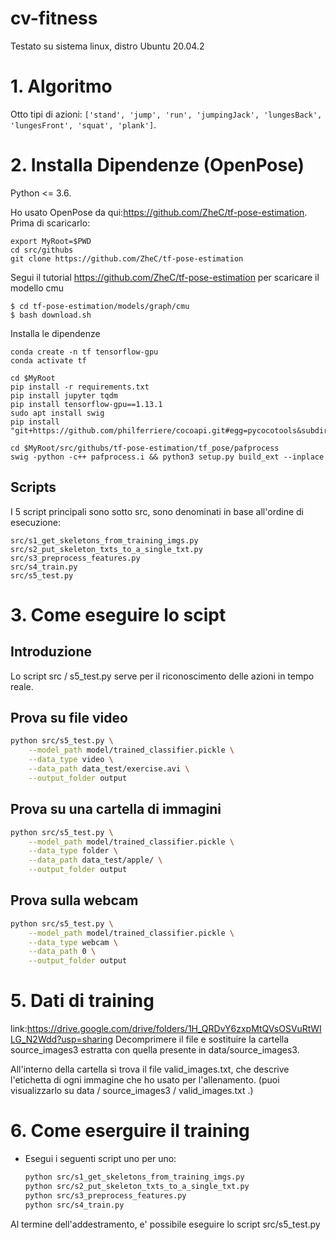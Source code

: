 # cv-fitness
Testato su sistema linux, distro Ubuntu 20.04.2


# 1. Algoritmo


Otto tipi di azioni: `['stand', 'jump', 'run', 'jumpingJack', 'lungesBack', 'lungesFront', 'squat', 'plank']`. 



# 2. Installa Dipendenze (OpenPose)

Python <= 3.6.

Ho usato OpenPose da qui:https://github.com/ZheC/tf-pose-estimation. Prima di scaricarlo:

```
export MyRoot=$PWD
cd src/githubs  
git clone https://github.com/ZheC/tf-pose-estimation
```

Segui il tutorial https://github.com/ZheC/tf-pose-estimation per scaricare il modello cmu
```
$ cd tf-pose-estimation/models/graph/cmu  
$ bash download.sh  
```

Installa le dipendenze
```
conda create -n tf tensorflow-gpu
conda activate tf

cd $MyRoot
pip install -r requirements.txt
pip install jupyter tqdm
pip install tensorflow-gpu==1.13.1
sudo apt install swig
pip install "git+https://github.com/philferriere/cocoapi.git#egg=pycocotools&subdirectory=PythonAPI"

cd $MyRoot/src/githubs/tf-pose-estimation/tf_pose/pafprocess
swig -python -c++ pafprocess.i && python3 setup.py build_ext --inplace
```


## Scripts
I 5 script principali sono sotto src, sono denominati in base all'ordine di esecuzione:
```
src/s1_get_skeletons_from_training_imgs.py    
src/s2_put_skeleton_txts_to_a_single_txt.py
src/s3_preprocess_features.py
src/s4_train.py 
src/s5_test.py
```


# 3. Come eseguire lo scipt

## Introduzione
Lo script src / s5_test.py serve per il riconoscimento delle azioni in tempo reale.


## Prova su file video
``` bash
python src/s5_test.py \
    --model_path model/trained_classifier.pickle \
    --data_type video \
    --data_path data_test/exercise.avi \
    --output_folder output
```

## Prova su una cartella di immagini
``` bash
python src/s5_test.py \
    --model_path model/trained_classifier.pickle \
    --data_type folder \
    --data_path data_test/apple/ \
    --output_folder output
```

## Prova sulla webcam
``` bash
python src/s5_test.py \
    --model_path model/trained_classifier.pickle \
    --data_type webcam \
    --data_path 0 \
    --output_folder output
```

# 5. Dati di training
link:https://drive.google.com/drive/folders/1H_QRDvY6zxpMtQVsOSVuRtWILG_N2Wdd?usp=sharing
Decomprimere il file e sostituire la cartella source_images3 estratta con quella presente in data/source_images3.

All'interno della cartella si trova il file valid_images.txt, che descrive l'etichetta di ogni immagine che ho usato per l'allenamento. (puoi visualizzarlo su data / source_images3 / valid_images.txt .)

# 6. Come eserguire il training

* Esegui i seguenti script uno per uno:
    ``` bash
    python src/s1_get_skeletons_from_training_imgs.py
    python src/s2_put_skeleton_txts_to_a_single_txt.py 
    python src/s3_preprocess_features.py
    python src/s4_train.py 
    ```

Al termine dell'addestramento, e' possibile eseguire lo script src/s5_test.py


